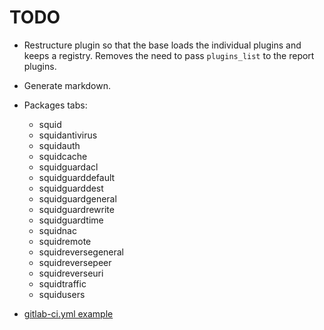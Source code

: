 # TODO

* Restructure plugin so that the base loads the individual plugins and keeps a registry.
  Removes the need to pass `plugins_list` to the report plugins.
* Generate markdown.

* Packages tabs:
  * squid
  * squidantivirus
  * squidauth
  * squidcache
  * squidguardacl
  * squidguarddefault
  * squidguarddest
  * squidguardgeneral
  * squidguardrewrite
  * squidguardtime
  * squidnac
  * squidremote
  * squidreversegeneral
  * squidreversepeer
  * squidreverseuri
  * squidtraffic
  * squidusers



* [gitlab-ci.yml example](https://gitlab.com/saltstack/pop/heist-salt/-/blob/master/.gitlab-ci.yml)
